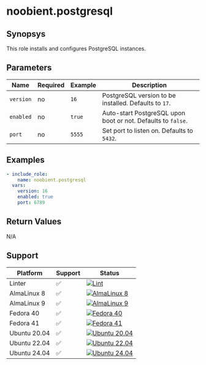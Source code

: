# noobient.postgresql

## Synopsys

This role installs and configures PostgreSQL instances.

## Parameters

| Name | Required | Example | Description |
|---|---|---|---|
| `version` | no | `16` | PostgreSQL version to be installed. Defaults to `17`. |
| `enabled` | no | `true` | Auto-start PostgreSQL upon boot or not. Defaults to `false`. |
| `port` | no | `5555` | Set port to listen on. Defaults to `5432`. |

## Examples

```yml
- include_role:
    name: noobient.postgresql
  vars:
    version: 16
    enabled: true
    port: 6789
```

## Return Values

N/A

## Support

| Platform | Support | Status |
|---|---|---|
| Linter | ✅ | [![Lint](https://github.com/noobient/ansible-galaxy-postgresql/actions/workflows/lint.yml/badge.svg)](https://github.com/noobient/ansible-galaxy-postgresql/actions/workflows/lint.yml) |
| AlmaLinux 8 | ✅ | [![AlmaLinux 8](https://github.com/noobient/ansible-galaxy-postgresql/actions/workflows/almalinux-8.yml/badge.svg)](https://github.com/noobient/ansible-galaxy-postgresql/actions/workflows/almalinux-8.yml) |
| AlmaLinux 9 | ✅ | [![AlmaLinux 9](https://github.com/noobient/ansible-galaxy-postgresql/actions/workflows/almalinux-9.yml/badge.svg)](https://github.com/noobient/ansible-galaxy-postgresql/actions/workflows/almalinux-9.yml) |
| Fedora 40 | ✅ | [![Fedora 40](https://github.com/noobient/ansible-galaxy-postgresql/actions/workflows/fedora-40.yml/badge.svg)](https://github.com/noobient/ansible-galaxy-postgresql/actions/workflows/fedora-40.yml) |
| Fedora 41 | ✅ | [![Fedora 41](https://github.com/noobient/ansible-galaxy-postgresql/actions/workflows/fedora-41.yml/badge.svg)](https://github.com/noobient/ansible-galaxy-postgresql/actions/workflows/fedora-41.yml) |
| Ubuntu 20.04 | ✅ | [![Ubuntu 20.04](https://github.com/noobient/ansible-galaxy-postgresql/actions/workflows/ubuntu-20.04.yml/badge.svg)](https://github.com/noobient/ansible-galaxy-postgresql/actions/workflows/ubuntu-20.04.yml) |
| Ubuntu 22.04 | ✅ | [![Ubuntu 22.04](https://github.com/noobient/ansible-galaxy-postgresql/actions/workflows/ubuntu-22.04.yml/badge.svg)](https://github.com/noobient/ansible-galaxy-postgresql/actions/workflows/ubuntu-22.04.yml) |
| Ubuntu 24.04 | ✅ | [![Ubuntu 24.04](https://github.com/noobient/ansible-galaxy-postgresql/actions/workflows/ubuntu-24.04.yml/badge.svg)](https://github.com/noobient/ansible-galaxy-postgresql/actions/workflows/ubuntu-24.04.yml) |
